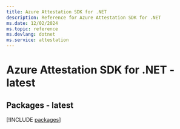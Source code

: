 ```yaml
---
title: Azure Attestation SDK for .NET
description: Reference for Azure Attestation SDK for .NET
ms.date: 12/02/2024
ms.topic: reference
ms.devlang: dotnet
ms.service: attestation
---
```

# Azure Attestation SDK for .NET - latest
## Packages - latest
[!INCLUDE [packages](attestation-index.md)]